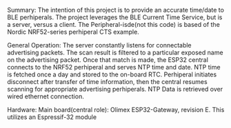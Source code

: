 

Summary:
The intention of this project is to provide an accurate time/date to BLE perhiperals.  The project leverages the BLE Current Time Service, but is a server, versus a client. The Peripheral-isde(not this code) is based of the Nordic NRF52-series perhiperal CTS example.  

General Operation:
The server constantly listens for connectable advertising packets. The scan result is filtered to a particular exposed name on the advertising packet. Once that match is made, the ESP32 central connects to the NRF52 perhiperal and serves NTP time and date.  NTP time is fetched once a day and stored to the on-board RTC. Perhiperal initiates disconnect after transfer of time information, then the central resumes scanning for appropriate advertising perhiperals. NTP Data is retrieved over wired ethernet connection.


Hardware:
Main board(central role): Olimex ESP32-Gateway, revision E. This utilizes an Espressif-32 module

